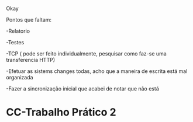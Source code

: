 
Okay

Pontos que faltam:

-Relatorio

-Testes

-TCP ( pode ser feito individualmente, pesquisar como faz-se uma transferencia HTTP)

-Efetuar as sistems changes todas, acho que a maneira de escrita está mal organizada

-Fazer a sincronização inicial que acabei de notar que não está

# CC-Trabalho Prático 2

